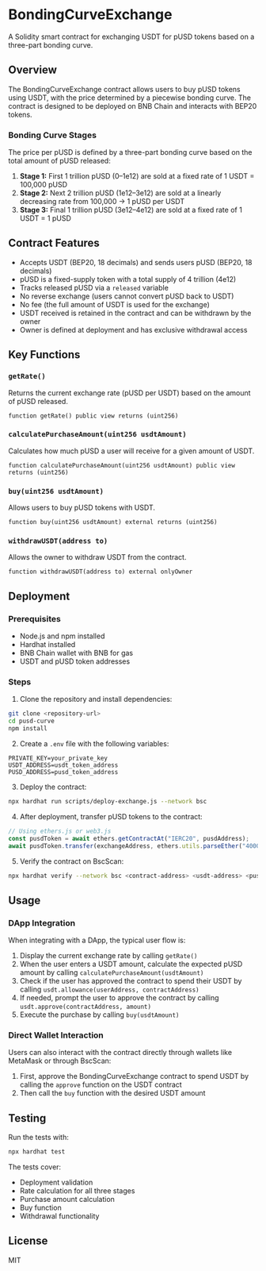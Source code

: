 # BondingCurveExchange

A Solidity smart contract for exchanging USDT for pUSD tokens based on a three-part bonding curve.

## Overview

The BondingCurveExchange contract allows users to buy pUSD tokens using USDT, with the price determined by a piecewise bonding curve. The contract is designed to be deployed on BNB Chain and interacts with BEP20 tokens.

### Bonding Curve Stages

The price per pUSD is defined by a three-part bonding curve based on the total amount of pUSD released:

1. **Stage 1:** First 1 trillion pUSD (0–1e12) are sold at a fixed rate of 1 USDT = 100,000 pUSD
2. **Stage 2:** Next 2 trillion pUSD (1e12–3e12) are sold at a linearly decreasing rate from 100,000 → 1 pUSD per USDT
3. **Stage 3:** Final 1 trillion pUSD (3e12–4e12) are sold at a fixed rate of 1 USDT = 1 pUSD

## Contract Features

- Accepts USDT (BEP20, 18 decimals) and sends users pUSD (BEP20, 18 decimals)
- pUSD is a fixed-supply token with a total supply of 4 trillion (4e12)
- Tracks released pUSD via a `released` variable
- No reverse exchange (users cannot convert pUSD back to USDT)
- No fee (the full amount of USDT is used for the exchange)
- USDT received is retained in the contract and can be withdrawn by the owner
- Owner is defined at deployment and has exclusive withdrawal access

## Key Functions

### `getRate()`

Returns the current exchange rate (pUSD per USDT) based on the amount of pUSD released.

```solidity
function getRate() public view returns (uint256)
```

### `calculatePurchaseAmount(uint256 usdtAmount)`

Calculates how much pUSD a user will receive for a given amount of USDT.

```solidity
function calculatePurchaseAmount(uint256 usdtAmount) public view returns (uint256)
```

### `buy(uint256 usdtAmount)`

Allows users to buy pUSD tokens with USDT.

```solidity
function buy(uint256 usdtAmount) external returns (uint256)
```

### `withdrawUSDT(address to)`

Allows the owner to withdraw USDT from the contract.

```solidity
function withdrawUSDT(address to) external onlyOwner
```

## Deployment

### Prerequisites

- Node.js and npm installed
- Hardhat installed
- BNB Chain wallet with BNB for gas
- USDT and pUSD token addresses

### Steps

1. Clone the repository and install dependencies:

```bash
git clone <repository-url>
cd pusd-curve
npm install
```

2. Create a `.env` file with the following variables:

```
PRIVATE_KEY=your_private_key
USDT_ADDRESS=usdt_token_address
PUSD_ADDRESS=pusd_token_address
```

3. Deploy the contract:

```bash
npx hardhat run scripts/deploy-exchange.js --network bsc
```

4. After deployment, transfer pUSD tokens to the contract:

```javascript
// Using ethers.js or web3.js
const pusdToken = await ethers.getContractAt("IERC20", pusdAddress);
await pusdToken.transfer(exchangeAddress, ethers.utils.parseEther("4000000000000"));
```

5. Verify the contract on BscScan:

```bash
npx hardhat verify --network bsc <contract-address> <usdt-address> <pusd-address>
```

## Usage

### DApp Integration

When integrating with a DApp, the typical user flow is:

1. Display the current exchange rate by calling `getRate()`
2. When the user enters a USDT amount, calculate the expected pUSD amount by calling `calculatePurchaseAmount(usdtAmount)`
3. Check if the user has approved the contract to spend their USDT by calling `usdt.allowance(userAddress, contractAddress)`
4. If needed, prompt the user to approve the contract by calling `usdt.approve(contractAddress, amount)`
5. Execute the purchase by calling `buy(usdtAmount)`

### Direct Wallet Interaction

Users can also interact with the contract directly through wallets like MetaMask or through BscScan:

1. First, approve the BondingCurveExchange contract to spend USDT by calling the `approve` function on the USDT contract
2. Then call the `buy` function with the desired USDT amount

## Testing

Run the tests with:

```bash
npx hardhat test
```

The tests cover:
- Deployment validation
- Rate calculation for all three stages
- Purchase amount calculation
- Buy function
- Withdrawal functionality

## License

MIT
